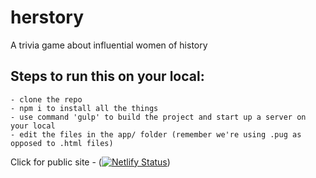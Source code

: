 # herstory

A trivia game about influential women of history

## Steps to run this on your local:

    - clone the repo
    - npm i to install all the things
    - use command 'gulp' to build the project and start up a server on your local
    - edit the files in the app/ folder (remember we're using .pug as opposed to .html files)


Click for public site - ([![Netlify Status](https://api.netlify.com/api/v1/badges/e6b3d032-9433-479a-ad8e-36c7d81cdbe6/deploy-status)](https://app.netlify.com/sites/infallible-curie-cc5596/deploys))
